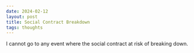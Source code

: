 ```yaml
---
date: 2024-02-12
layout: post
title: Social Contract Breakdown
tags: thoughts
---
```


I cannot go to any event where the social contract at risk of breaking down. 
